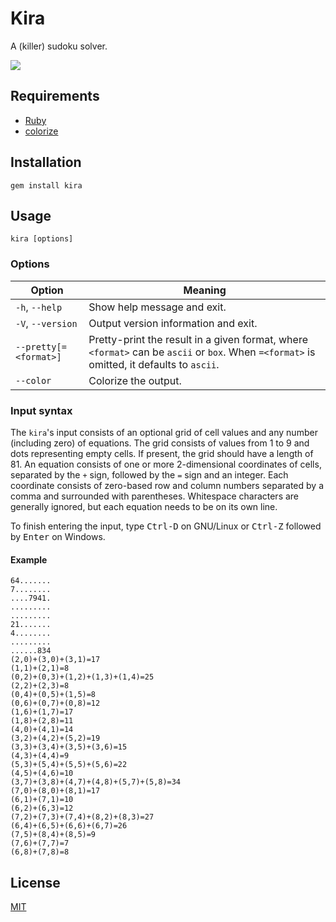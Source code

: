 # Kira

A (killer) sudoku solver.

![](https://user-images.githubusercontent.com/33803413/108632939-b8790f00-7471-11eb-8e90-029ca1aadcb5.png)

## Requirements

* [Ruby](https://www.ruby-lang.org/en/)
* [colorize](https://github.com/fazibear/colorize)

## Installation

```
gem install kira
```

## Usage

```
kira [options]
```

### Options

Option | Meaning
--- | ---
`-h`, `--help` | Show help message and exit.
`-V`, `--version` | Output version information and exit.
`--pretty[=<format>]` | Pretty-print the result in a given format, where `<format>` can be `ascii` or `box`. When `=<format>` is omitted, it defaults to `ascii`.
`--color` | Colorize the output.

### Input syntax

The `kira`'s input consists of an optional grid of cell values and any number
(including zero) of equations. The grid consists of values from 1 to 9 and dots
representing empty cells. If present, the grid should have a length of 81.
An equation consists of one or more 2-dimensional coordinates of cells,
separated by the `+` sign, followed by the `=` sign and an integer. Each
coordinate consists of zero-based row and column numbers separated by a comma
and surrounded with parentheses. Whitespace characters are generally ignored,
but each equation needs to be on its own line.

To finish entering the input, type <kbd>Ctrl-D</kbd> on GNU/Linux or
<kbd>Ctrl-Z</kbd> followed by <kbd>Enter</kbd> on Windows.

#### Example

```
64.......
7........
....7941.
.........
.........
21.......
4........
.........
......834
(2,0)+(3,0)+(3,1)=17
(1,1)+(2,1)=8
(0,2)+(0,3)+(1,2)+(1,3)+(1,4)=25
(2,2)+(2,3)=8
(0,4)+(0,5)+(1,5)=8
(0,6)+(0,7)+(0,8)=12
(1,6)+(1,7)=17
(1,8)+(2,8)=11
(4,0)+(4,1)=14
(3,2)+(4,2)+(5,2)=19
(3,3)+(3,4)+(3,5)+(3,6)=15
(4,3)+(4,4)=9
(5,3)+(5,4)+(5,5)+(5,6)=22
(4,5)+(4,6)=10
(3,7)+(3,8)+(4,7)+(4,8)+(5,7)+(5,8)=34
(7,0)+(8,0)+(8,1)=17
(6,1)+(7,1)=10
(6,2)+(6,3)=12
(7,2)+(7,3)+(7,4)+(8,2)+(8,3)=27
(6,4)+(6,5)+(6,6)+(6,7)=26
(7,5)+(8,4)+(8,5)=9
(7,6)+(7,7)=7
(6,8)+(7,8)=8
```

## License

[MIT](https://github.com/wadiim/kira/blob/master/LICENSE)
